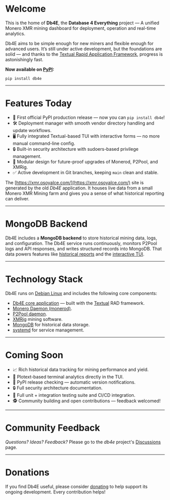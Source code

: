 # Welcome

This is the home of **Db4E**, the **Database 4 Everything** project — A unified Monero XMR mining dashboard for deployment, operation and real-time analytics.

Db4E aims to be simple enough for new miners and flexible enough for advanced users. It’s still under active development, but the foundations are solid — and thanks to the [Textual Rapid Application Framework](https://textual.textualize.io/), progress is astonishingly fast.

**Now available on [PyPI](https://pypi.org/project/db4e/):**  

```shell
pip install db4e
```

---

# Features Today

* 🎉 First official PyPI production release — now you can `pip install db4e`!
* 🛠️ Deployment manager with smooth vendor directory handling and update workflows.
* 🖥️ Fully integrated Textual-based TUI with interactive forms — no more manual command-line config.
* 🔒 Built-in security architecture with sudoers-based privilege management.
* 🧩 Modular design for future-proof upgrades of Monerod, P2Pool, and XMRig.
* ✅ Active development in Git branches, keeping `main` clean and stable.


The [https://xmr.osoyalce.com/](https://xmr.osoyalce.com/) site is generated by the old *Db4E* application. It houses live data from a small Monero XMR Mining farm and gives you a sense of what historical reporting can deliver.

---

# MongoDB Backend

Db4E includes a **MongoDB backend** to store historical mining data, logs, and configuration. The Db4E service runs continuously, monitors P2Pool logs and API responses, and writes structured records into MongoDB. That data powers features like [historical reports](https://xmr.osoyalce.com/pages/Reports.html) and the [interactive TUI](/pages/db4e-tui.py.html).


---

# Technology Stack

Db4E runs on [Debian Linux](https://www.debian.org/) and includes the following core components:

* [Db4E core application](https://github.com/NadimGhaznavi/Db4E) — built with the [Textual](https://textual.textualize.io/) RAD framework.
* [Monero Daemon (monerod)](https://www.getmonero.org/).
* [P2Pool daemon](https://github.com/SChernykh/p2pool).
* [XMRig](https://xmrig.com/) mining software.
* [MongoDB](https://www.mongodb.com/) for historical data storage.
* [systemd](https://en.wikipedia.org/wiki/Systemd) for service management.

---

# Coming Soon

* 📈  Rich historical data tracking for mining performance and yield.
* 🧙  Plotext-based terminal analytics directly in the TUI.
* 📢  PyPI release checking — automatic version notifications.
* 🔒  Full security architecture documentation.
* 🐞  Full unit + integration testing suite and CI/CD integration.
* 🕵️  Community building and open contributions — feedback welcomed!

---

# Community Feedback

*Questions? Ideas? Feedback?* Please go to the *db4e* project's [Discussions](https://github.com/NadimGhaznavi/db4e/discussions) page.

---

# Donations

If you find Db4E useful, please consider [donating](/pages/Donations.html) to help support its ongoing development. Every contribution helps!


